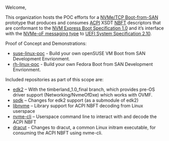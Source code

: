 Welcome,

This organization hosts the POC efforts for a [NVMe/TCP Boot-from-SAN](https://www.youtube.com/watch?v=1q89MqC1dZU) prototype that produces and consumes [ACPI](https://uefi.org/specifications) XSDT [NBFT](https://uefi.org/specs/ACPI/6.5/05_ACPI_Software_Programming_Model.html?highlight=nbft#description-header-signatures-for-tables-reserved-by-acpi) descriptors that are conformant to the [NVM Express Boot Specification 1.0](https://nvmexpress.org/specification/nvme-boot-specification/) and it’s interface with the [NVMe-oF messaging type](https://uefi.org/specs/UEFI/2.10/10_Protocols_Device_Path_Protocol.html#nvme-over-fabric-nvme-of-namespace-device-path) to [UEFI System Specification 2.10](https://uefi.org/specs/UEFI/2.10/).

Proof of Concept and Demonstrations:
* [suse-linux-poc](https://github.com/timberland-sig/suse-linux-poc) - Build your own openSUSE VM Boot from SAN Development Envrionment.
* [rh-linux-poc](https://github.com/timberland-sig/rh-linux-poc) - Build your own Fedora Boot from SAN Development Envrionment.

Included repositories as part of this scope are:
* [edk2](https://github.com/timberland-sig/edk2) – With the timberland_1.0_final branch, which provides pre-OS driver support (Networking/NvmeOfDxe) which works with OVMF.
* [spdk](https://github.com/timberland-sig/spdk) – Changes for edk2 support (as a submodule of edk2)
* [libnvme](https://github.com/timberland-sig/libnvme) – Library support for ACPI NBFT decoding from Linux userspace
* [nvme-cli](https://github.com/timberland-sig/nvme-cli) – Userspace command line to interact with and decode the ACPI NBFT
* [dracut](https://github.com/timberland-sig/dracut) - Changes to dracut, a common Linux initram executable, for consuming the ACPI NBFT using nvme-cli.

